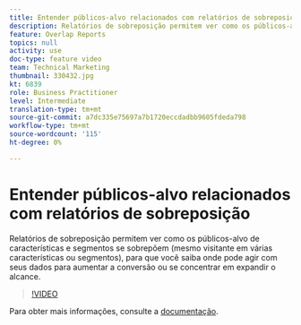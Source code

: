 ```yaml
---
title: Entender públicos-alvo relacionados com relatórios de sobreposição
description: Relatórios de sobreposição permitem ver como os públicos-alvo de características e segmentos se sobrepõem (mesmo visitante em várias características ou segmentos), para que você saiba onde pode agir com seus dados para aumentar a conversão ou se concentrar em expandir o alcance.
feature: Overlap Reports
topics: null
activity: use
doc-type: feature video
team: Technical Marketing
thumbnail: 330432.jpg
kt: 6839
role: Business Practitioner
level: Intermediate
translation-type: tm+mt
source-git-commit: a7dc335e75697a7b1720eccdadbb9605fdeda798
workflow-type: tm+mt
source-wordcount: '115'
ht-degree: 0%

---
```



# Entender públicos-alvo relacionados com relatórios de sobreposição

Relatórios de sobreposição permitem ver como os públicos-alvo de características e segmentos se sobrepõem (mesmo visitante em várias características ou segmentos), para que você saiba onde pode agir com seus dados para aumentar a conversão ou se concentrar em expandir o alcance.

>[!VIDEO](https://video.tv.adobe.com/v/330432/?quality=12&learn=on)

Para obter mais informações, consulte a [documentação](https://experienceleague.adobe.com/docs/audience-manager/user-guide/reporting/interactive-and-overlap-reports/dynamic-reports.html#reporting).
